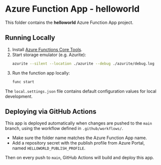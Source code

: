 # Azure Function App - helloworld

This folder contains the **helloworld** Azure Function App project.

## Running Locally

1. Install [Azure Functions Core Tools](https://learn.microsoft.com/azure/azure-functions/functions-run-local).
2. Start storage emulator (e.g. Azurite):
   ```bash
   azurite --silent --location ./azurite --debug ./azurite/debug.log
   ```
3. Run the function app locally:
   ```bash
   func start
   ```

The `local.settings.json` file contains default configuration values for local development.

## Deploying via GitHub Actions

This app is deployed automatically when changes are pushed to the `main` branch, using the workflow defined in `.github/workflows/`.  

- Make sure the folder name matches the Azure Function App name.  
- Add a repository secret with the publish profile from Azure Portal, named `HELLOWORLD_PUBLISH_PROFILE`.  

Then on every push to `main`, GitHub Actions will build and deploy this app.

